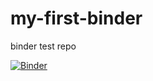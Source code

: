 # my-first-binder
binder test repo

[![Binder](https://mybinder.org/badge_logo.svg)](https://mybinder.org/v2/gh/knave88/my-first-binder/HEAD?filepath=Op2arg_i_OpSasiedztwa.ipynb)
